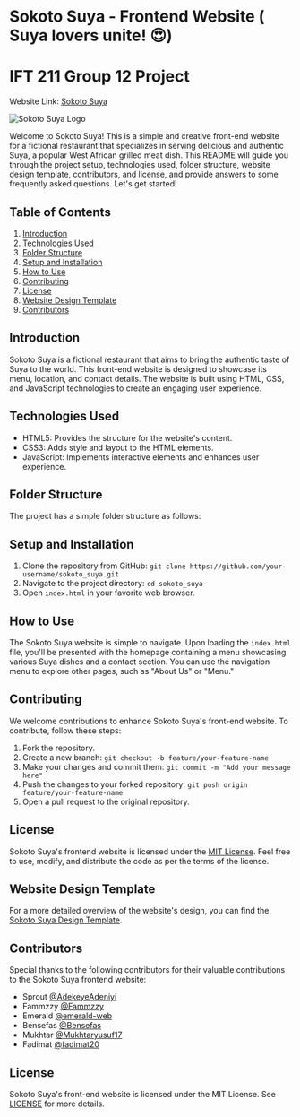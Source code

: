 # Sokoto Suya - Frontend Website ( Suya lovers unite! 😍)
# IFT 211 Group 12 Project 
Website Link: [Sokoto Suya](https://adekeyeadeniyi.github.io/Sokoto_suya/)

![Sokoto Suya Logo](https://github.com/AdekeyeAdeniyi/Sokoto_suya/assets/57262658/ba501136-db18-4327-8dc9-855ad562d79e)

Welcome to Sokoto Suya! This is a simple and creative front-end website for a fictional restaurant that specializes in serving delicious and authentic Suya, a popular West African grilled meat dish. This README will guide you through the project setup, technologies used, folder structure, website design template, contributors, and license, and provide answers to some frequently asked questions. Let's get started!

## Table of Contents
1. [Introduction](#introduction)
2. [Technologies Used](#technologies-used)
3. [Folder Structure](#folder-structure)
4. [Setup and Installation](#setup-and-installation)
5. [How to Use](#how-to-use)
6. [Contributing](#contributing)
7. [License](#license)
8. [Website Design Template](#website-design-template)
9. [Contributors](#contributors)

## Introduction
Sokoto Suya is a fictional restaurant that aims to bring the authentic taste of Suya to the world. This front-end website is designed to showcase its menu, location, and contact details. The website is built using HTML, CSS, and JavaScript technologies to create an engaging user experience.

## Technologies Used
- HTML5: Provides the structure for the website's content.
- CSS3: Adds style and layout to the HTML elements.
- JavaScript: Implements interactive elements and enhances user experience.

## Folder Structure
The project has a simple folder structure as follows:


## Setup and Installation
1. Clone the repository from GitHub: `git clone https://github.com/your-username/sokoto_suya.git`
2. Navigate to the project directory: `cd sokoto_suya`
3. Open `index.html` in your favorite web browser.

## How to Use
The Sokoto Suya website is simple to navigate. Upon loading the `index.html` file, you'll be presented with the homepage containing a menu showcasing various Suya dishes and a contact section. You can use the navigation menu to explore other pages, such as "About Us" or "Menu."

## Contributing
We welcome contributions to enhance Sokoto Suya's front-end website. To contribute, follow these steps:
1. Fork the repository.
2. Create a new branch: `git checkout -b feature/your-feature-name`
3. Make your changes and commit them: `git commit -m "Add your message here"`
4. Push the changes to your forked repository: `git push origin feature/your-feature-name`
5. Open a pull request to the original repository.

## License
Sokoto Suya's frontend website is licensed under the [MIT License](https://opensource.org/licenses/MIT). Feel free to use, modify, and distribute the code as per the terms of the license.

## Website Design Template
For a more detailed overview of the website's design, you can find the [Sokoto Suya Design Template](https://www.figma.com/file/gjLB7weMs3m7GXIWiJ0457/Suya-Website?type=design&mode=design&t=ul3IGrdtHiyYoI0G-1).

## Contributors
Special thanks to the following contributors for their valuable contributions to the Sokoto Suya frontend website:
- Sprout [@AdekeyeAdeniyi](https://github.com/AdekeyeAdeniyi)
- Fammzzy [@Fammzzy](https://github.com/Fammzzy)
- Emerald [@emerald-web](https://github.com/emerald-web)
- Bensefas [@Bensefas](https://github.com/Bensefas)
- Mukhtar [@Mukhtaryusuf17](https://github.com/Mukhtaryusuf17)
- Fadimat [@fadimat20](https://github.com/fadimat20)

## License
Sokoto Suya's front-end website is licensed under the MIT License. See [LICENSE](LICENSE) for more details.

